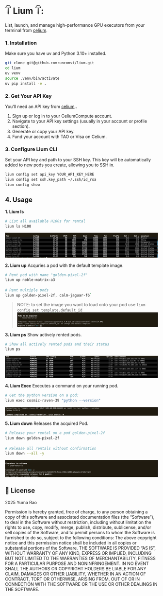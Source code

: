 # 𓋼 Lium 𓋼: 

List, launch, and manage high-performance GPU executors from your terminal from [celium](https://celiumcompute.ai).

### 1. Installation

Make sure you have uv and Python 3.10+ installed.

```bash
git clone git@github.com:unconst/lium.git
cd lium
uv venv 
source .venv/bin/activate
uv pip install -e .
```

### 2. Get Your API Key

You'll need an API key from [celium](https://celiumcompute.ai).. 

1.  Sign up or log in to your CeliumCompute account.
2.  Navigate to your API key settings (usually in your account or profile section).
3.  Generate or copy your API key.
4.  Fund your account with TAO or Visa on Celium.

### 3. Configure Lium CLI

Set your API key and path to your SSH key. This key will be automatically added to new pods you create, allowing you to SSH in.
```bash
lium config set api_key YOUR_API_KEY_HERE
lium config set ssh.key_path ~/.ssh/id_rsa
lium config show
```

## 4. Usage

**1. Lium ls**
```bash
# List all available H100s for rental
lium ls H100
```
![Lium ls H100](assets/liumls.png)

**2. Lium up**
Acquries a pod with the default template image.
```bash
# Rent pod with name "golden-pixel-2f"
lium up noble-matrix-a3

# Rent multiple pods
lium up golden-pixel-2f, calm-jaguar-f6`
```
> NOTE: to set the image you want to load onto your pod use `lium config set template.default_id`
![Lium up](assets/liumup.png)

**3. Lium ps**
Show actively rented pods.
```bash
# Show all actively rented pods and their status
lium ps
```
![Lium ps](assets/liumps.png)

**4. Lium Exec**
Executes a command on your running pod.
```bash
# Get the python version on a pod:
lium exec cosmic-raven-39 "python --version"
```
![lium exec](assets/liumexec.png)

**5. Lium down**
Releases the acquired Pod.
```bash
# Release your rental on a pod golden-pixel-2f
lium down golden-pixel-2f

# Release all rentals without confirmation
lium down --all -y
```
![lium down](assets/liumdown.png)

## 📜 License

2025 Yuma Rao

Permission is hereby granted, free of charge, to any person obtaining a copy of this software and associated documentation files (the “Software”), to deal in the Software without restriction, including without limitation the rights to use, copy, modify, merge, publish, distribute, sublicense, and/or sell copies of the Software, and to permit persons to whom the Software is furnished to do so, subject to the following conditions:
The above copyright notice and this permission notice shall be included in all copies or substantial portions of the Software.
THE SOFTWARE IS PROVIDED “AS IS”, WITHOUT WARRANTY OF ANY KIND, EXPRESS OR IMPLIED, INCLUDING BUT NOT LIMITED TO THE WARRANTIES OF MERCHANTABILITY, FITNESS FOR A PARTICULAR PURPOSE AND NONINFRINGEMENT. IN NO EVENT SHALL THE AUTHORS OR COPYRIGHT HOLDERS BE LIABLE FOR ANY CLAIM, DAMAGES OR OTHER LIABILITY, WHETHER IN AN ACTION OF CONTRACT, TORT OR OTHERWISE, ARISING FROM, OUT OF OR IN CONNECTION WITH THE SOFTWARE OR THE USE OR OTHER DEALINGS IN THE SOFTWARE.
